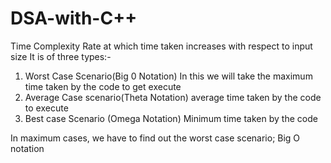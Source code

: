 # DSA-with-C++

Time Complexity
Rate at which time taken increases with respect to input size
It is of three types:-
1. Worst Case Scenario(Big 0 Notation)
In this we will take the maximum time taken by the code to get execute
2. Average Case scenario(Theta Notation)
average time taken by the code to execute
3. Best case Scenario (Omega Notation)
Minimum time taken by the code


In maximum cases, we have to find out the worst case scenario; Big O notation
